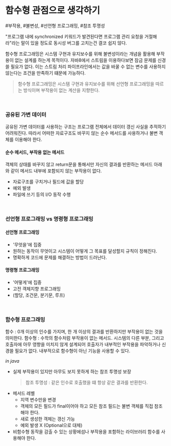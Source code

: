 # 함수형 관점으로 생각하기 

#부작용, #불변성, #선언형 프로그래밍, #참조 투명성

"프로그램 내에 synchronized 키워드가 발견된다면 프로그램 관리 요청을 거절해라"라는 말이 있을 정도로 동시성 버그를 고치는건 결코 쉽지 않다. 

함수형 프로그래밍은 시스템 구현과 유지보수를 위해 불변성이라는 개념을 활용해 부작용이 없는 설계를 하는게 목적이다. 
자바8에서 스트림을 이용하다보면 잠금 문제를 신경쓸 필요가 없다. 
이는 스트림 처리 파이프라인에서는 값을 바꿀 수 없는 변수를 사용하지 않는다는 조건을 만족하기 떄문에 가능하다. 

> 함수형 프로그래밍은 시스템 구현과 유지보수를 위해 선언형 프로그래밍을 따르는 방식이며 부작용이 없는 계산을 지향한다.
 
<br>

### 공유된 가변 데이터 

공유된 가변 데이터를 사용하는 구조는 프로그램 전체에서 데이터 갱신 사실을 추적하기 어려워진다.
따라서 어떠한 자료구조도 바꾸지 않는 순수 메서드를 사용하거나 불변 객체를 이용해야 한다.  

#### 순수 메서드, 부작용 없는 메서드
객체의 상태를 바꾸지 않고 return문을 통해서만 자신의 결과를 반환하는 메서드
아래와 같이 메서드 내부에 포함되지 않는 부작용이 없다. 

- 자료구조를 구치거나 필드에 값을 할당
- 예외 발생
- 파일에 쓰기 등의 I/O 동작 수행 

<br>

### 선언형 프로그래밍 vs 명령형 프로그래밍 

#### 선언형 프로그래밍
- '무엇을'에 집중
- 원하는 동작이 무엇이고 시스템이 어떻게 그 목표를 달성할지 규칙이 정해진다. 
- 명확하게 코드에 문제를 해결하는 방법이 드러난다. 

#### 명령형 프로그래밍
- '어떻게'에 집중
- 고전 객체지향 프로그래밍 
- (할당, 조건문, 분기문, 루프) 

<br>

### 함수형 프로그래밍 
함수 : 0개 이상의 인수를 가지며, 한 개 이상의 결과를 반환하지만 부작용이 없는 것을 의미한다. 
함수형 : 수학의 함수처럼 부작용이 없는 메서드.
시스템의 다른 부분, 그리고 호출자에 아무 영향을 미치지 않게 설계되어 호출자가 내부적인 부작용을 파악하거나 신경쓸 필요가 없다. 
내부적으로 함수형이 아닌 기능을 사용할 수 있다. 

*in java*
- 실제 부작용이 있지만 아무도 보지 못하게 하는 참조 투명성 보장
    > 참조 투명성 : 같은 인수로 호출했을 떄 항상 같은 결과를 반환한다. 
- 메서드 레벨 
    - 지역 변수만을 변경
    - 객체의 모든 필드가 final이어야 하고 모든 참조 필드는 불변 객체를 직접 참조해야 한다.
    - 새로 생성한 객체는 갱신 가능 
    - 예외 발생 X (Optional으로 대체)
- 비함수형 동작을 감출 수 있는 상황에섬나 부작용을 포함하는 라이브러리 함수를 사용해야 한다. 
